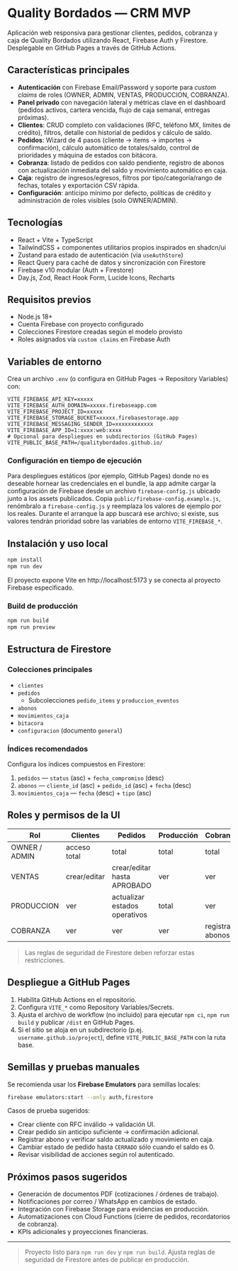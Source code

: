 # Quality Bordados — CRM MVP

Aplicación web responsiva para gestionar clientes, pedidos, cobranza y caja de Quality Bordados utilizando React, Firebase Auth y Firestore. Desplegable en GitHub Pages a través de GitHub Actions.

## Características principales

- **Autenticación** con Firebase Email/Password y soporte para _custom claims_ de roles (OWNER, ADMIN, VENTAS, PRODUCCION, COBRANZA).
- **Panel privado** con navegación lateral y métricas clave en el dashboard (pedidos activos, cartera vencida, flujo de caja semanal, entregas próximas).
- **Clientes**: CRUD completo con validaciones (RFC, teléfono MX, límites de crédito), filtros, detalle con historial de pedidos y cálculo de saldo.
- **Pedidos**: Wizard de 4 pasos (cliente → items → importes → confirmación), cálculo automático de totales/saldo, control de prioridades y máquina de estados con bitácora.
- **Cobranza**: listado de pedidos con saldo pendiente, registro de abonos con actualización inmediata del saldo y movimiento automático en caja.
- **Caja**: registro de ingresos/egresos, filtros por tipo/categoría/rango de fechas, totales y exportación CSV rápida.
- **Configuración**: anticipo mínimo por defecto, políticas de crédito y administración de roles visibles (solo OWNER/ADMIN).

## Tecnologías

- React + Vite + TypeScript
- TailwindCSS + componentes utilitarios propios inspirados en shadcn/ui
- Zustand para estado de autenticación (vía `useAuthStore`)
- React Query para caché de datos y sincronización con Firestore
- Firebase v10 modular (Auth + Firestore)
- Day.js, Zod, React Hook Form, Lucide Icons, Recharts

## Requisitos previos

- Node.js 18+
- Cuenta Firebase con proyecto configurado
- Colecciones Firestore creadas según el modelo provisto
- Roles asignados vía `custom claims` en Firebase Auth

## Variables de entorno

Crea un archivo `.env` (o configura en GitHub Pages → Repository Variables) con:

```
VITE_FIREBASE_API_KEY=xxxxx
VITE_FIREBASE_AUTH_DOMAIN=xxxxx.firebaseapp.com
VITE_FIREBASE_PROJECT_ID=xxxxx
VITE_FIREBASE_STORAGE_BUCKET=xxxxx.firebasestorage.app
VITE_FIREBASE_MESSAGING_SENDER_ID=xxxxxxxxxxxx
VITE_FIREBASE_APP_ID=1:xxxx:web:xxxx
# Opcional para despliegues en subdirectorios (GitHub Pages)
VITE_PUBLIC_BASE_PATH=/qualitybordados.github.io/
```

### Configuración en tiempo de ejecución

Para despliegues estáticos (por ejemplo, GitHub Pages) donde no es deseable
hornear las credenciales en el bundle, la app admite cargar la configuración de
Firebase desde un archivo `firebase-config.js` ubicado junto a los assets
publicados. Copia `public/firebase-config.example.js`, renómbralo a
`firebase-config.js` y reemplaza los valores de ejemplo por los reales. Durante
el arranque la app buscará ese archivo; si existe, sus valores tendrán prioridad
sobre las variables de entorno `VITE_FIREBASE_*`.

## Instalación y uso local

```bash
npm install
npm run dev
```

El proyecto expone Vite en http://localhost:5173 y se conecta al proyecto Firebase especificado.

### Build de producción

```bash
npm run build
npm run preview
```

## Estructura de Firestore

### Colecciones principales

- `clientes`
- `pedidos`
  - Subcolecciones `pedido_items` y `produccion_eventos`
- `abonos`
- `movimientos_caja`
- `bitacora`
- `configuracion` (documento `general`)

### Índices recomendados

Configura los índices compuestos en Firestore:

1. `pedidos` — `status` (asc) + `fecha_compromiso` (desc)
2. `abonos` — `cliente_id` (asc) + `pedido_id` (asc) + `fecha` (desc)
3. `movimientos_caja` — `fecha` (desc) + `tipo` (asc)

## Roles y permisos de la UI

| Rol | Clientes | Pedidos | Producción | Cobranza | Caja | Config |
| --- | --- | --- | --- | --- | --- | --- |
| OWNER / ADMIN | acceso total | total | total | total | total | total |
| VENTAS | crear/editar | crear/editar hasta APROBADO | ver | ver | ver | ver |
| PRODUCCION | ver | actualizar estados operativos | total | ver | ver | ver |
| COBRANZA | ver | ver | ver | registrar abonos | registrar movimientos | ver |

> Las reglas de seguridad de Firestore deben reforzar estas restricciones.

## Despliegue a GitHub Pages

1. Habilita GitHub Actions en el repositorio.
2. Configura `VITE_*` como Repository Variables/Secrets.
3. Ajusta el archivo de workflow (no incluido) para ejecutar `npm ci`, `npm run build` y publicar `/dist` en GitHub Pages.
4. Si el sitio se aloja en un subdirectorio (p.ej. `username.github.io/project`), define `VITE_PUBLIC_BASE_PATH` con la ruta base.

## Semillas y pruebas manuales

Se recomienda usar los **Firebase Emulators** para semillas locales:

```bash
firebase emulators:start --only auth,firestore
```

Casos de prueba sugeridos:

- Crear cliente con RFC inválido → validación UI.
- Crear pedido sin anticipo suficiente → confirmación adicional.
- Registrar abono y verificar saldo actualizado y movimiento en caja.
- Cambiar estado de pedido hasta `CERRADO` sólo cuando el saldo es 0.
- Revisar visibilidad de acciones según rol autenticado.

## Próximos pasos sugeridos

- Generación de documentos PDF (cotizaciones / órdenes de trabajo).
- Notificaciones por correo / WhatsApp en cambios de estado.
- Integración con Firebase Storage para evidencias en producción.
- Automatizaciones con Cloud Functions (cierre de pedidos, recordatorios de cobranza).
- KPIs adicionales y proyecciones financieras.

---

> Proyecto listo para `npm run dev` y `npm run build`. Ajusta reglas de seguridad de Firestore antes de publicar en producción.
